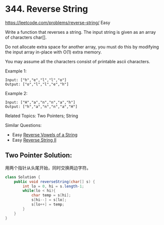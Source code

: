 # 344. Reverse String
<https://leetcode.com/problems/reverse-string/>
Easy

Write a function that reverses a string. The input string is given as an array of characters char[].

Do not allocate extra space for another array, you must do this by modifying the input array in-place with O(1) extra memory.

You may assume all the characters consist of printable ascii characters.


Example 1:

    Input: ["h","e","l","l","o"]
    Output: ["o","l","l","e","h"]
Example 2:

    Input: ["H","a","n","n","a","h"]
    Output: ["h","a","n","n","a","H"]

Related Topics: Two Pointers; String

Similar Questions: 
* Easy [Reverse Vowels of a String](https://leetcode.com/problems/reverse-vowels-of-a-string/)
* Easy [Reverse String II](https://leetcode.com/problems/reverse-string-ii/)

## Two Pointer Solution:
用两个指针从头尾开始，同时交换两边字符。
```java
class Solution {
    public void reverseString(char[] s) {
        int lo = 0, hi = s.length-1;
        while(lo < hi){
            char temp = s[hi];
            s[hi--] = s[lo];
            s[lo++] = temp;
        }
    }
}
```